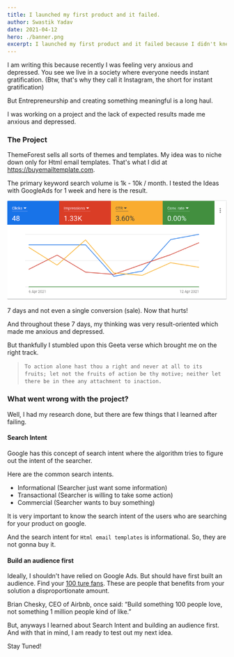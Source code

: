 ```yaml
---
title: I launched my first product and it failed.
author: Swastik Yadav
date: 2021-04-12
hero: ./banner.png
excerpt: I launched my first product and it failed because I didn't knew about search intent.
---
```

I am writing this because recently I was feeling very anxious and depressed. You see we live in a society where everyone needs instant gratification. (Btw, that's why they call it Instagram, the short for instant gratification)

But Entrepreneurship and creating something meaningful is a long haul.

I was working on a project and the lack of expected results made me anxious and depressed.

### The Project
ThemeForest sells all sorts of themes and templates. My idea was to niche down only for Html email templates. That's what I did at https://buyemailtemplate.com.

The primary keyword search volume is 1k - 10k / month. I tested the Ideas with GoogleAds for 1 week and here is the result.

![google ads screenshot](./googleads.png)

7 days and not even a single conversion (sale). Now that hurts!

And throughout these 7 days, my thinking was very result-oriented which made me anxious and depressed.

But thankfully I stumbled upon this Geeta verse which brought me on the right track.

> `To action alone hast thou a right and never at all to its fruits; let not the fruits of action be thy motive; neither let there be in thee any attachment to inaction.`

### What went wrong with the project?
Well, I had my research done, but there are few things that I learned after failing.

#### Search Intent
Google has this concept of search intent where the algorithm tries to figure out the intent of the searcher.

Here are the common search intents.
- Informational (Searcher just want some information)
- Transactional (Searcher is willing to take some action)
- Commercial (Searcher wants to buy something)

It is very important to know the search intent of the users who are searching for your product on google.

And the search intent for `Html email templates` is informational. So, they are not gonna buy it.

#### Build an audience first
Ideally, I shouldn't have relied on Google Ads. But should have first built an audience. Find your [100 ture fans](https://a16z.com/2020/02/06/100-true-fans/). These are people  that benefits from your solution a disproportionate amount.

Brian Chesky, CEO of Airbnb, once said: “Build something 100 people
love, not something 1 million people kind of like.”

But, anyways I learned about Search Intent and building an audience first. And with that in mind, I am ready to test out my next idea.

Stay Tuned!